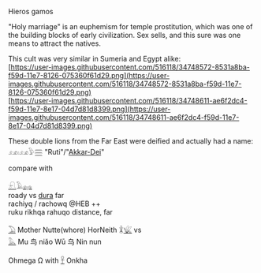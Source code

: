 Hieros gamos  

"Holy marriage" is an euphemism for temple prostitution, which was one of the building blocks of early civilization. Sex sells, and this sure was one means to attract the natives.  

This cult was very similar in Sumeria and Egypt alike:  
[https://user-images.githubusercontent.com/516118/34748572-8531a8ba-f59d-11e7-8126-075360f61d29.png](https://user-images.githubusercontent.com/516118/34748572-8531a8ba-f59d-11e7-8126-075360f61d29.png)  
[https://user-images.githubusercontent.com/516118/34748611-ae6f2dc4-f59d-11e7-8e17-04d7d81d8399.png](https://user-images.githubusercontent.com/516118/34748611-ae6f2dc4-f59d-11e7-8e17-04d7d81d8399.png)  

These double lions from the Far East were deified and actually had a name: 𓃭𓏤𓃭𓅱𓈗 "Ruti"/"[Akkar-Dei](https://en.wikipedia.org/wiki/Aker_(god))"  

compare with  

[𓍯](𓍯)𓄿[𓈐](𓈐)  
roady vs [dura](dura) far  
rachiyq / rachowq @HEB ++  
ruku  rikhqa   rahuqo   distance, far  


[𓅐](𓅐) Mother Nutte(whore) HorNeith 𓇇[𓆤](𓆤) vs  
[𓅓](𓅓) Mu 鸟 niǎo Wū 乌 Nin nun  

Ohmega Ω with [𓋹](𓋹) Onkha  
